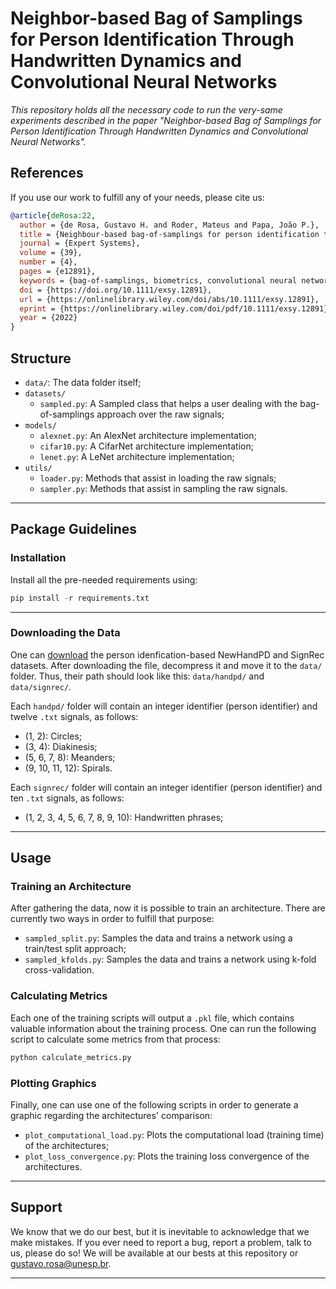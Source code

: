 # Neighbor-based Bag of Samplings for Person Identification Through Handwritten Dynamics and Convolutional Neural Networks

*This repository holds all the necessary code to run the very-same experiments described in the paper "Neighbor-based Bag of Samplings for Person Identification Through Handwritten Dynamics and Convolutional Neural Networks".*

## References

If you use our work to fulfill any of your needs, please cite us:

```BibTex
@article{deRosa:22,
  author = {de Rosa, Gustavo H. and Roder, Mateus and Papa, João P.},
  title = {Neighbour-based bag-of-samplings for person identification through handwritten dynamics and convolutional neural networks},
  journal = {Expert Systems},
  volume = {39},
  number = {4},
  pages = {e12891},
  keywords = {bag-of-samplings, biometrics, convolutional neural networks, handwritten dynamics, person identification},
  doi = {https://doi.org/10.1111/exsy.12891},
  url = {https://onlinelibrary.wiley.com/doi/abs/10.1111/exsy.12891},
  eprint = {https://onlinelibrary.wiley.com/doi/pdf/10.1111/exsy.12891},
  year = {2022}
}
```

## Structure

  * `data/`: The data folder itself;
  * `datasets/`
    * `sampled.py`: A Sampled class that helps a user dealing with the bag-of-samplings approach over the raw signals;
  * `models/`
    * `alexnet.py`: An AlexNet architecture implementation;
    * `cifar10.py`: A CifarNet architecture implementation;
    * `lenet.py`: A LeNet architecture implementation;
  * `utils/`
    * `loader.py`: Methods that assist in loading the raw signals;
    * `sampler.py`: Methods that assist in sampling the raw signals.

---

## Package Guidelines

### Installation

Install all the pre-needed requirements using:

```Python
pip install -r requirements.txt
```

---

### Downloading the Data

One can [download](https://www.recogna.tech/files/sampling_recognition/data.tar.gz) the person idenfication-based NewHandPD and SignRec datasets. After downloading the file, decompress it and move it to the `data/` folder. Thus, their path should look like this: `data/handpd/` and `data/signrec/`.

Each `handpd/` folder will contain an integer identifier (person identifier) and twelve `.txt` signals, as follows:

* (1, 2): Circles;
* (3, 4): Diakinesis;
* (5, 6, 7, 8): Meanders;
* (9, 10, 11, 12): Spirals.

Each `signrec/` folder will contain an integer identifier (person identifier) and ten `.txt` signals, as follows:

* (1, 2, 3, 4, 5, 6, 7, 8, 9, 10): Handwritten phrases;

---

## Usage

### Training an Architecture

After gathering the data, now it is possible to train an architecture. There are currently two ways in order to fulfill that purpose:

* `sampled_split.py`: Samples the data and trains a network using a train/test split approach;
* `sampled_kfolds.py`: Samples the data and trains a network using k-fold cross-validation.

### Calculating Metrics

Each one of the training scripts will output a `.pkl` file, which contains valuable information about the training process. One can run the following script to calculate some metrics from that process:

```Python
python calculate_metrics.py
```

### Plotting Graphics

Finally, one can use one of the following scripts in order to generate a graphic regarding the architectures' comparison:

* `plot_computational_load.py`: Plots the computational load (training time) of the architectures;
* `plot_loss_convergence.py`: Plots the training loss convergence of the architectures.

---

## Support

We know that we do our best, but it is inevitable to acknowledge that we make mistakes. If you ever need to report a bug, report a problem, talk to us, please do so! We will be available at our bests at this repository or gustavo.rosa@unesp.br.

---
